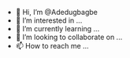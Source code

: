 - 👋 Hi, I’m @Adedugbagbe
- 👀 I’m interested in ...
- 🌱 I’m currently learning ...
- 💞️ I’m looking to collaborate on ...
- 📫 How to reach me ...

<!---
Adedugbagbe/Samuel Olorunkole is a ✨ special ✨ repository because its `README.md` (this file) appears on your GitHub profile.
You can click the Preview link to take a look at your changes.
--->

